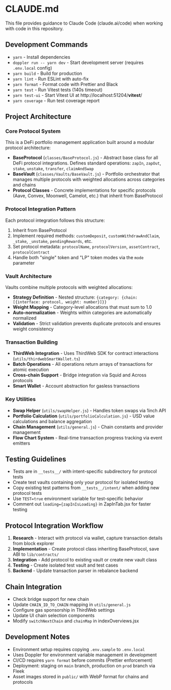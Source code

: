 # CLAUDE.md

This file provides guidance to Claude Code (claude.ai/code) when working with code in this repository.

## Development Commands

- `yarn` - Install dependencies
- `doppler run -- yarn dev` - Start development server (requires `.env.local` config)
- `yarn build` - Build for production
- `yarn lint` - Run ESLint with auto-fix
- `yarn format` - Format code with Prettier and Black
- `yarn test` - Run Vitest tests (140s timeout)
- `yarn test-ui` - Start Vitest UI at http://localhost:51204/**vitest**/
- `yarn coverage` - Run test coverage report

## Project Architecture

### Core Protocol System

This is a DeFi portfolio management application built around a modular protocol architecture:

- **BaseProtocol** (`classes/BaseProtocol.js`) - Abstract base class for all DeFi protocol integrations. Defines standard operations: `zapIn`, `zapOut`, `stake`, `unstake`, `transfer`, `claimAndSwap`
- **BaseVault** (`classes/Vaults/BaseVault.js`) - Portfolio orchestrator that manages multiple protocols with weighted allocations across categories and chains
- **Protocol Classes** - Concrete implementations for specific protocols (Aave, Convex, Moonwell, Camelot, etc.) that inherit from BaseProtocol

### Protocol Integration Pattern

Each protocol integration follows this structure:

1. Inherit from BaseProtocol
2. Implement required methods: `customDeposit`, `customWithdrawAndClaim`, `_stake`, `_unstake`, `pendingRewards`, etc.
3. Set protocol metadata: `protocolName`, `protocolVersion`, `assetContract`, `protocolContract`
4. Handle both "single" token and "LP" token modes via the `mode` parameter

### Vault Architecture

Vaults combine multiple protocols with weighted allocations:

- **Strategy Definition** - Nested structure: `{category: {chain: [{interface: protocol, weight: number}]}}`
- **Weight Mapping** - Category-level allocations that must sum to 1.0
- **Auto-normalization** - Weights within categories are automatically normalized
- **Validation** - Strict validation prevents duplicate protocols and ensures weight consistency

### Transaction Building

- **ThirdWeb Integration** - Uses ThirdWeb SDK for contract interactions (`utils/thirdwebSmartWallet.ts`)
- **Batch Operations** - All operations return arrays of transactions for atomic execution
- **Cross-chain Support** - Bridge integration via Squid and Across protocols
- **Smart Wallet** - Account abstraction for gasless transactions

### Key Utilities

- **Swap Helper** (`utils/swapHelper.js`) - Handles token swaps via 1inch API
- **Portfolio Calculation** (`utils/portfolioCalculation.js`) - USD value calculations and balance aggregation
- **Chain Management** (`utils/general.js`) - Chain constants and provider management
- **Flow Chart System** - Real-time transaction progress tracking via event emitters

## Testing Guidelines

- Tests are in `__tests__/` with intent-specific subdirectory for protocol tests
- Create test vaults containing only your protocol for isolated testing
- Copy existing test patterns from `__tests__/intent/` when adding new protocol tests
- Use `TEST=true` environment variable for test-specific behavior
- Comment out `loading={zapInIsLoading}` in ZapInTab.jsx for faster testing

## Protocol Integration Workflow

1. **Research** - Interact with protocol via wallet, capture transaction details from block explorer
2. **Implementation** - Create protocol class inheriting BaseProtocol, save ABI to `lib/contracts/`
3. **Integration** - Add protocol to existing vault or create new vault class
4. **Testing** - Create isolated test vault and test cases
5. **Backend** - Update transaction parser in rebalance backend

## Chain Integration

- Check bridge support for new chain
- Update `CHAIN_ID_TO_CHAIN` mapping in `utils/general.js`
- Configure gas sponsorship in ThirdWeb settings
- Update UI chain selection components
- Modify `switchNextChain` and `chainMap` in indexOverviews.jsx

## Development Notes

- Environment setup requires copying `.env.sample` to `.env.local`
- Uses Doppler for environment variable management in development
- CI/CD requires `yarn format` before commits (Prettier enforcement)
- Deployment: staging on `main` branch, production on `prod` branch via Fleek
- Asset images stored in `public/` with WebP format for chains and protocols
